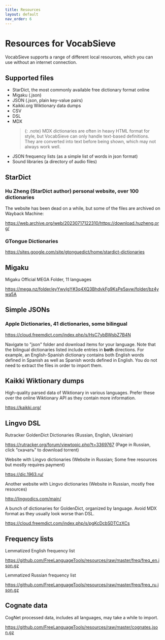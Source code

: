 ```yaml
---
title: Resources
layout: default
nav_order: 6
---
```


# Resources for VocabSieve

VocabSieve supports a range of different local resources, which you can use without an internet connection. 
## Supported files
- StarDict, the most commonly available free dictionary format online
- Migaku (.json)
- JSON (.json, plain key-value pairs)
- Kaikki.org Wiktionary data dumps
- CSV
- DSL
- MDX
    > {: .note}
    MDX dictionaries are often in heavy HTML format for style, but VocabSieve can only handle text-based definitions. They are converted into text before being shown, which may not always work well.
- JSON frequency lists (as a simple list of words in json format) 
- Sound libraries (a directory of audio files)

## StarDict


### Hu Zheng (StarDict author) personal website, over 100 dictionaries

The website has been dead on a while, but some of the files are archived on Wayback Machine:

<https://web.archive.org/web/20230717122310/https://download.huzheng.org/>

### GTongue Dictionaries

<https://sites.google.com/site/gtonguedict/home/stardict-dictionaries> 



## Migaku

Migaku Official MEGA Folder, 11 languages

<https://mega.nz/folder/eyYwyIgY#3q4XQ3BhdvkFg9KsPe5avw/folder/bz4ywa5A>

## Simple JSONs

### Apple Dictionaries, 41 dictionaries, some bilingual

<https://cloud.freemdict.com/index.php/s/HsC7ybBWsbZ7B4N>

Navigate to "json" folder and download items for your language. Note that the bilingual dictionaries listed include entries in **both** directions. For example, an English-Spanish dictionary contains both English words defined in Spanish as well as Spanish words defined in English. You do not need to extract the files in order to import them.

## Kaikki Wiktionary dumps

High-quality parsed data of Wiktionary in various languages. Prefer these over the online Wiktionary API as they contain more information.

<https://kaikki.org/>


## Lingvo DSL

Rutracker GoldenDict Dictionaries (Russian, English, Ukrainian)

<https://rutracker.org/forum/viewtopic.php?t=3369767> (Page in Russian, click “скачать” to download torrent)

Website with Lingvo dictionaries (Website in Russian; Some free resources but mostly requires payment)

<https://dic.1963.ru/>

Another website with Lingvo dictionaries (Website in Russian, mostly free resources)

<http://lingvodics.com/main/>

A bunch of dictionaries for GoldenDict, organized by language. Avoid MDX format as they usually look worse than DSL.

<https://cloud.freemdict.com/index.php/s/pgKcDcbSDTCzXCs>

## Frequency lists

Lemmatized English frequency list

<https://github.com/FreeLanguageTools/resources/raw/master/freq/freq_en.json.gz>

Lemmatized Russian frequency list

<https://github.com/FreeLanguageTools/resources/raw/master/freq/freq_ru.json.gz>

## Cognate data
CogNet processed data, includes all languages, may take a while to import.

<https://github.com/FreeLanguageTools/resources/raw/master/cognates.json.gz>
